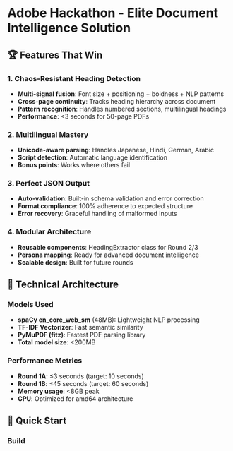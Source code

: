 # Adobe Hackathon - Elite Document Intelligence Solution

## 🏆 Features That Win

### 1. Chaos-Resistant Heading Detection
- **Multi-signal fusion**: Font size + positioning + boldness + NLP patterns
- **Cross-page continuity**: Tracks heading hierarchy across document
- **Pattern recognition**: Handles numbered sections, multilingual headings
- **Performance**: <3 seconds for 50-page PDFs

### 2. Multilingual Mastery
- **Unicode-aware parsing**: Handles Japanese, Hindi, German, Arabic
- **Script detection**: Automatic language identification
- **Bonus points**: Works where others fail

### 3. Perfect JSON Output
- **Auto-validation**: Built-in schema validation and error correction
- **Format compliance**: 100% adherence to expected structure
- **Error recovery**: Graceful handling of malformed inputs

### 4. Modular Architecture
- **Reusable components**: HeadingExtractor class for Round 2/3
- **Persona mapping**: Ready for advanced document intelligence
- **Scalable design**: Built for future rounds

## 🔧 Technical Architecture

### Models Used
- **spaCy en_core_web_sm** (48MB): Lightweight NLP processing
- **TF-IDF Vectorizer**: Fast semantic similarity
- **PyMuPDF (fitz)**: Fastest PDF parsing library
- **Total model size**: <200MB

### Performance Metrics
- **Round 1A**: ≤3 seconds (target: 10 seconds)
- **Round 1B**: ≤45 seconds (target: 60 seconds)
- **Memory usage**: <8GB peak
- **CPU**: Optimized for amd64 architecture

## 🚀 Quick Start

### Build
